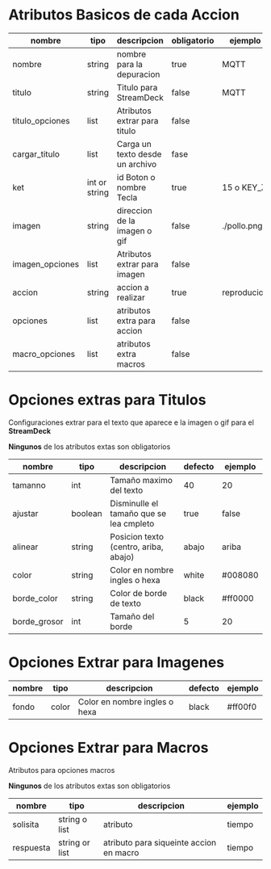 # Atributos Basicos de cada Accion

| nombre          | tipo          | descripcion                     | obligatorio | ejemplo     |
| --------------- | ------------- | ------------------------------- | ----------- | ----------- |
| nombre          | string        | nombre para la depuracion       | true        | MQTT        |
| titulo          | string        | Titulo para StreamDeck          | false       | MQTT        |
| titulo_opciones | list          | Atributos extrar para titulo    | false       |             |
| cargar_titulo   | list          | Carga un texto desde un archivo | fase        |
| ket             | int or string | id Boton o nombre Tecla         | true        | 15 o KEY_Z  |
| imagen          | string        | direccion de la imagen o gif    | false       | ./pollo.png |
| imagen_opciones | list          | Atributos extrar para imagen    | false       |             |
| accion          | string        | accion a realizar               | true        | reproducion |
| opciones        | list          | atributos extra para accion     | false       |             |
| macro_opciones  | list          | atributos extra macros          | false       |             |

# Opciones extras para Titulos

Configuraciones extrar para el texto que aparece e la imagen o gif para el **StreamDeck**

**Ningunos** de los atributos extas son obligatorios

| nombre       | tipo    | descripcion                             | defecto | ejemplo |
| ------------ | ------- | --------------------------------------- | ------- | ------- |
| tamanno      | int     | Tamaño maximo del texto                 | 40      | 20      |
| ajustar      | boolean | Disminulle el tamaño que se lea cmpleto | true    | false   |
| alinear      | string  | Posicion texto (centro, ariba, abajo)   | abajo   | ariba   |
| color        | string  | Color en nombre ingles o hexa           | white   | #008080 |
| borde_color  | string  | Color de borde de texto                 | black   | #ff0000 |
| borde_grosor | int     | Tamaño del borde                        | 5       | 20      |

# Opciones Extrar para Imagenes 

| nombre | tipo  | descripcion                   | defecto | ejemplo |
| ------ | ----- | ----------------------------- | ------- | ------- |
| fondo  | color | Color en nombre ingles o hexa | black   | #ff00f0 |

# Opciones Extrar para Macros

Atributos para opciones macros

**Ningunos** de los atributos extas son obligatorios

| nombre    | tipo           | descripcion                             | ejemplo |
| --------- | -------------- | --------------------------------------- | ------- |
| solisita  | string o list  | atributo                                | tiempo  |
| respuesta | string or list | atributo para siqueinte accion en macro | tiempo  |
